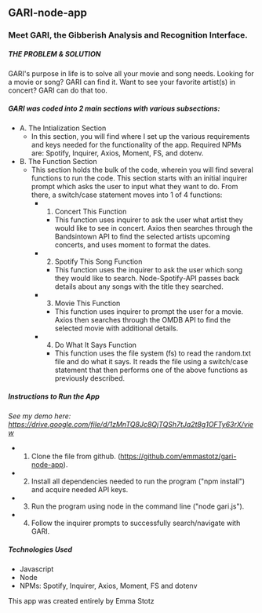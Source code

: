 ## **GARI-node-app**
### Meet GARI, the Gibberish Analysis and Recognition Interface.

##### THE PROBLEM & SOLUTION
GARI's purpose in life is to solve all your movie and song needs. Looking for a movie or song? GARI can find it. Want to see your favorite artist(s) in concert? GARI can do that too.

##### GARI was coded into 2 main sections with various subsections:
* A. The Intialization Section 
  * In this section, you will find where I set up the various requirements and keys needed for the functionality of the app. Required NPMs are: Spotify, Inquirer, Axios, Moment, FS, and dotenv.
* B. The Function Section
  * This section holds the bulk of the code, wherein you will find several functions to run the code. This section starts with an initial inquirer prompt which asks the user to input what they want to do. From there, a switch/case statement moves into 1 of 4 functions:
    * 1. Concert This Function 
      * This function uses inquirer to ask the user what artist they would like to see in concert. Axios then searches through the Bandsintown API to find the selected artists upcoming concerts, and uses moment to format the dates.
    * 2. Spotify This Song Function 
      * This function uses the inquirer to ask the user which song they would like to search. Node-Spotify-API passes back details about any songs with the title they searched. 
    * 3. Movie This Function 
      * This function uses inquirer to prompt the user for a movie. Axios then searches through the OMDB API to find the selected movie with additional details.
    * 4. Do What It Says Function 
      * This function uses the file system (fs) to read the random.txt file and do what it says. It reads the file using a switch/case statement that then performs one of the above functions as previously described.

##### Instructions to Run the App
*See my demo here: https://drive.google.com/file/d/1zMnTQ8Jc8QjTQSh7tJa2t8g1OFTy63rX/view*
* 1. Clone the file from github. (https://github.com/emmastotz/gari-node-app).
* 2. Install all dependencies needed to run the program ("npm install") and acquire needed API keys.
* 3. Run the program using node in the command line ("node gari.js").
* 4. Follow the inquirer prompts to successfully search/navigate with GARI. 

##### Technologies Used
* Javascript
* Node
* NPMs: Spotify, Inquirer, Axios, Moment, FS and dotenv

This app was created entirely by Emma Stotz